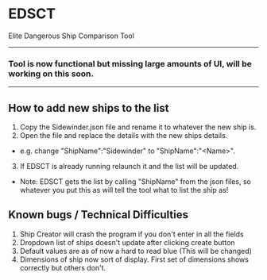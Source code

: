 # EDSCT
Elite Dangerous Ship Comparison Tool

------------------------------------------------------------------------
### Tool is now functional but missing large amounts of UI, will be working on this soon.
------------------------------------------------------------------------



## How to add new ships to the list
1. Copy the Sidewinder.json file and rename it to whatever the new ship is.
2. Open the file and replace the details with the new ships details.
* e.g. change "ShipName":"Sidewinder" to "ShipName":"\<Name>".
3. If EDSCT is already running relaunch it and the list will be updated.

* Note: EDSCT gets the list by calling "ShipName" from the json files, so whatever you put this as will tell the tool what to list the ship as!

## Known bugs / Technical Difficulties

1. Ship Creator will crash the program if you don't enter in all the fields
2. Dropdown list of ships doesn't update after clicking create button
3. Default values are as of now a hard to read blue (This will be changed)
4. Dimensions of ship now sort of display. First set of dimensions shows correctly but others don't.

